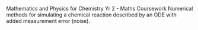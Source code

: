 Mathematics and Physics for Chemistry Yr 2 - Maths Coursework 
Numerical methods for simulating a chemical reaction described by an ODE with added measurement error (noise). 
